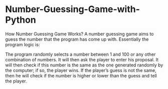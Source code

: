 # Number-Guessing-Game-with-Python
How Number Guessing Game Works?
A number guessing game aims to guess the number that the program has come up with. Essentially the program logic is:

The program randomly selects a number between 1 and 100 or any other combination of numbers.
It will then ask the player to enter his proposal.
It will then check if this number is the same as the one generated randomly by the computer; if so, the player wins.
If the player’s guess is not the same, then he will check if the number is higher or lower than the guess and tell the player.
